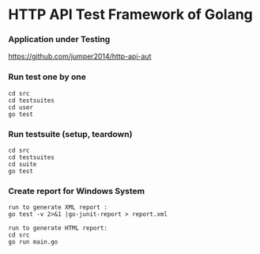 # HTTP API Test Framework of Golang

### Application under Testing
https://github.com/jumper2014/http-api-aut


### Run test one by one
    cd src
    cd testsuites
    cd user
    go test

### Run testsuite (setup, teardown)
    cd src
    cd testsuites
    cd suite
    go test

### Create report for Windows System
    run to generate XML report :
    go test -v 2>&1 |go-junit-report > report.xml

    run to generate HTML report:
    cd src
    go run main.go